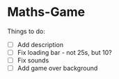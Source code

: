 # Maths-Game

Things to do:

- [ ] Add description
- [ ] Fix loading bar - not 25s, but 10?
- [ ] Fix sounds
- [ ] Add game over background
